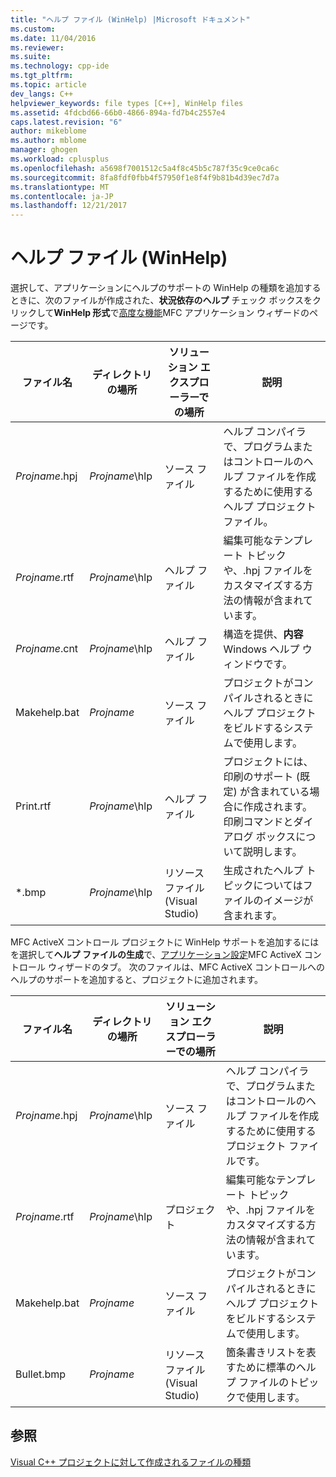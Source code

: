 ```yaml
---
title: "ヘルプ ファイル (WinHelp) |Microsoft ドキュメント"
ms.custom: 
ms.date: 11/04/2016
ms.reviewer: 
ms.suite: 
ms.technology: cpp-ide
ms.tgt_pltfrm: 
ms.topic: article
dev_langs: C++
helpviewer_keywords: file types [C++], WinHelp files
ms.assetid: 4fdcbd66-66b0-4866-894a-fd7b4c2557e4
caps.latest.revision: "6"
author: mikeblome
ms.author: mblome
manager: ghogen
ms.workload: cplusplus
ms.openlocfilehash: a5698f7001512c5a4f8c45b5c787f35c9ce0ca6c
ms.sourcegitcommit: 8fa8fdf0fbb4f57950f1e8f4f9b81b4d39ec7d7a
ms.translationtype: MT
ms.contentlocale: ja-JP
ms.lasthandoff: 12/21/2017
---
```

# <a name="help-files-winhelp"></a>ヘルプ ファイル (WinHelp)
選択して、アプリケーションにヘルプのサポートの WinHelp の種類を追加するときに、次のファイルが作成された、**状況依存のヘルプ** チェック ボックスをクリックして**WinHelp 形式**で[高度な機能](../mfc/reference/advanced-features-mfc-application-wizard.md)MFC アプリケーション ウィザードのページです。  
  
|ファイル名|ディレクトリの場所|ソリューション エクスプローラーでの場所|説明|  
|---------------|------------------------|--------------------------------|-----------------|  
|*Projname*.hpj|*Projname*\hlp|ソース ファイル|ヘルプ コンパイラで、プログラムまたはコントロールのヘルプ ファイルを作成するために使用するヘルプ プロジェクト ファイル。|  
|*Projname*.rtf|*Projname*\hlp|ヘルプ ファイル|編集可能なテンプレート トピックや、.hpj ファイルをカスタマイズする方法の情報が含まれています。|  
|*Projname*.cnt|*Projname*\hlp|ヘルプ ファイル|構造を提供、**内容**Windows ヘルプ ウィンドウです。|  
|Makehelp.bat|*Projname*|ソース ファイル|プロジェクトがコンパイルされるときにヘルプ プロジェクトをビルドするシステムで使用します。|  
|Print.rtf|*Projname*\hlp|ヘルプ ファイル|プロジェクトには、印刷のサポート (既定) が含まれている場合に作成されます。 印刷コマンドとダイアログ ボックスについて説明します。|  
|*.bmp|*Projname*\hlp|リソース ファイル (Visual Studio)|生成されたヘルプ トピックについてはファイルのイメージが含まれます。|  
  
 MFC ActiveX コントロール プロジェクトに WinHelp サポートを追加するには を選択して**ヘルプ ファイルの生成**で、[アプリケーション設定](../mfc/reference/application-settings-mfc-activex-control-wizard.md)MFC ActiveX コントロール ウィザードのタブ。 次のファイルは、MFC ActiveX コントロールへのヘルプのサポートを追加すると、プロジェクトに追加されます。  
  
|ファイル名|ディレクトリの場所|ソリューション エクスプローラーでの場所|説明|  
|---------------|------------------------|--------------------------------|-----------------|  
|*Projname*.hpj|*Projname*\hlp|ソース ファイル|ヘルプ コンパイラで、プログラムまたはコントロールのヘルプ ファイルを作成するために使用するプロジェクト ファイルです。|  
|*Projname*.rtf|*Projname*\hlp|プロジェクト|編集可能なテンプレート トピックや、.hpj ファイルをカスタマイズする方法の情報が含まれています。|  
|Makehelp.bat|*Projname*|ソース ファイル|プロジェクトがコンパイルされるときにヘルプ プロジェクトをビルドするシステムで使用します。|  
|Bullet.bmp|*Projname*|リソース ファイル (Visual Studio)|箇条書きリストを表すために標準のヘルプ ファイルのトピックで使用します。|  
  
## <a name="see-also"></a>参照  
 [Visual C++ プロジェクトに対して作成されるファイルの種類](../ide/file-types-created-for-visual-cpp-projects.md)